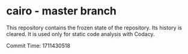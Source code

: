 # cairo - master branch

This repository contains the frozen state of the repository.
Its history is cleared. It is used only for static code
analysis with Codacy.

Commit Time: 1711430518